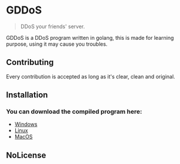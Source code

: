 # GDDoS
> DDoS your friends' server.

GDDoS is a DDoS program written in golang, this is made for learning purpose, using it may cause you troubles.


## Contributing
 Every contribution is accepted as long as it's clear, clean and original.
 
## Installation
 ### You can download the compiled program here:
 - [Windows](https://)
 - [Linux](https://)
 - [MacOS](https://)
 
## NoLicense

<script src="https://utteranc.es/client.js"
        repo="xiaozhu2007/GDDoS"
        issue-term="url"
        label="Chat"
        theme="github-light"
        crossorigin="anonymous"
        async>
</script>
